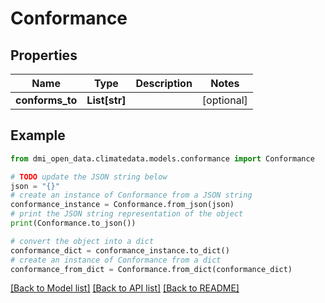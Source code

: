 # Conformance


## Properties

Name | Type | Description | Notes
------------ | ------------- | ------------- | -------------
**conforms_to** | **List[str]** |  | [optional] 

## Example

```python
from dmi_open_data.climatedata.models.conformance import Conformance

# TODO update the JSON string below
json = "{}"
# create an instance of Conformance from a JSON string
conformance_instance = Conformance.from_json(json)
# print the JSON string representation of the object
print(Conformance.to_json())

# convert the object into a dict
conformance_dict = conformance_instance.to_dict()
# create an instance of Conformance from a dict
conformance_from_dict = Conformance.from_dict(conformance_dict)
```
[[Back to Model list]](../README.md#documentation-for-models) [[Back to API list]](../README.md#documentation-for-api-endpoints) [[Back to README]](../README.md)


